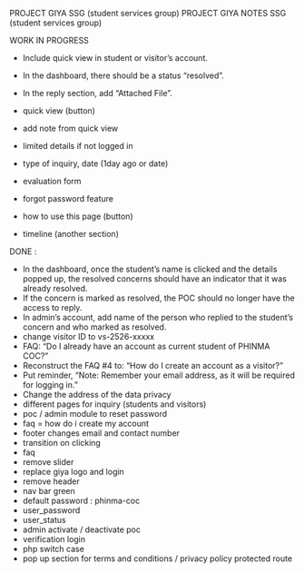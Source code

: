 PROJECT GIYA 
SSG (student services group)
PROJECT GIYA NOTES
SSG (student services group)


WORK IN PROGRESS
- Include quick view in student or visitor’s account.
- In the dashboard, there should be a status “resolved”.

- In the reply section, add “Attached File”.
- quick view (button)
- add note from quick view
- limited details if not logged in
- type of inquiry, date (1day ago or date)
- evaluation form
- forgot password feature 
- how to use this page (button)
- timeline (another section)






DONE :
- In the dashboard, once the student’s name is clicked and the details popped up, the resolved concerns should have an indicator that it was already resolved.
- If the concern is marked as resolved, the POC should no longer have the access to reply. 
- In admin’s account, add name of the person who replied to the student’s concern and who marked as resolved.
- change visitor ID to vs-2526-xxxxx
- FAQ: “Do I already have an account as current student of PHINMA COC?”
- Reconstruct the FAQ #4 to: “How do I create an account as a visitor?”
- Put reminder, “Note: Remember your email address, as it will be required for logging in.”
- Change the address of the data privacy
- different pages for inquiry (students and visitors)
- poc / admin module to reset password
- faq =  how do i create my account
- footer changes email and contact number
- transition on clicking 
- faq
- remove slider
- replace giya logo and login
- remove header
- nav bar green
- default password : phinma-coc
- user_password
- user_status
- admin activate / deactivate poc
- verification login
- php switch case
- pop up section for terms and conditions / privacy policy
protected route

